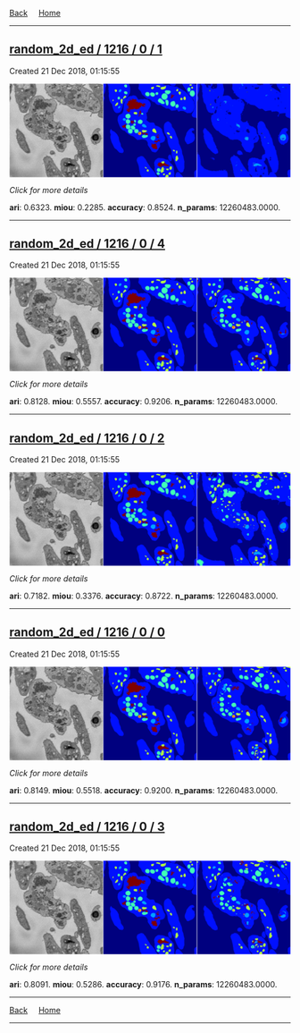 
[Back](..)&nbsp;&nbsp;&nbsp;&nbsp;&nbsp;[Home](https://leapmanlab.github.io/snapshots)

---

<div class="summary"><a href="1"><h2>random_2d_ed / 1216 / 0 / 1</h2></a><p>Created 21 Dec 2018, 01:15:55
</p><a href="1"><img src="1/media/summary.png" align="center"></a><p>
<i>Click for more details</i>
</p></div>

**ari**: 0.6323. **miou**: 0.2285. **accuracy**: 0.8524. **n_params**: 12260483.0000. 

---

<div class="summary"><a href="4"><h2>random_2d_ed / 1216 / 0 / 4</h2></a><p>Created 21 Dec 2018, 01:15:55
</p><a href="4"><img src="4/media/summary.png" align="center"></a><p>
<i>Click for more details</i>
</p></div>

**ari**: 0.8128. **miou**: 0.5557. **accuracy**: 0.9206. **n_params**: 12260483.0000. 

---

<div class="summary"><a href="2"><h2>random_2d_ed / 1216 / 0 / 2</h2></a><p>Created 21 Dec 2018, 01:15:55
</p><a href="2"><img src="2/media/summary.png" align="center"></a><p>
<i>Click for more details</i>
</p></div>

**ari**: 0.7182. **miou**: 0.3376. **accuracy**: 0.8722. **n_params**: 12260483.0000. 

---

<div class="summary"><a href="0"><h2>random_2d_ed / 1216 / 0 / 0</h2></a><p>Created 21 Dec 2018, 01:15:55
</p><a href="0"><img src="0/media/summary.png" align="center"></a><p>
<i>Click for more details</i>
</p></div>

**ari**: 0.8149. **miou**: 0.5518. **accuracy**: 0.9200. **n_params**: 12260483.0000. 

---

<div class="summary"><a href="3"><h2>random_2d_ed / 1216 / 0 / 3</h2></a><p>Created 21 Dec 2018, 01:15:55
</p><a href="3"><img src="3/media/summary.png" align="center"></a><p>
<i>Click for more details</i>
</p></div>

**ari**: 0.8091. **miou**: 0.5286. **accuracy**: 0.9176. **n_params**: 12260483.0000. 

---

[Back](..)&nbsp;&nbsp;&nbsp;&nbsp;&nbsp;[Home](https://leapmanlab.github.io/snapshots)

---